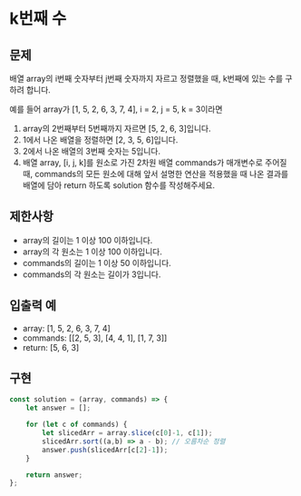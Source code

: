 # k번째 수

## 문제

배열 array의 i번째 숫자부터 j번째 숫자까지 자르고 정렬했을 때, k번째에 있는 수를 구하려 합니다.

예를 들어 array가 \[1, 5, 2, 6, 3, 7, 4\], i = 2, j = 5, k = 3이라면

1.  array의 2번째부터 5번째까지 자르면 \[5, 2, 6, 3\]입니다.
2.  1에서 나온 배열을 정렬하면 \[2, 3, 5, 6\]입니다.
3.  2에서 나온 배열의 3번째 숫자는 5입니다.
4.  배열 array, \[i, j, k\]를 원소로 가진 2차원 배열 commands가 매개변수로 주어질 때, commands의 모든 원소에 대해 앞서 설명한 연산을 적용했을 때 나온 결과를 배열에 담아 return 하도록 solution 함수를 작성해주세요.

## 제한사항

-   array의 길이는 1 이상 100 이하입니다.
-   array의 각 원소는 1 이상 100 이하입니다.
-   commands의 길이는 1 이상 50 이하입니다.
-   commands의 각 원소는 길이가 3입니다.

## 입출력 예

-   array: \[1, 5, 2, 6, 3, 7, 4\]
-   commands: \[\[2, 5, 3\], \[4, 4, 1\], \[1, 7, 3\]\]
-   return: \[5, 6, 3\]

## 구현

```js
const solution = (array, commands) => {
    let answer = [];

    for (let c of commands) {
        let slicedArr = array.slice(c[0]-1, c[1]);
        slicedArr.sort((a,b) => a - b); // 오름차순 정렬
        answer.push(slicedArr[c[2]-1]);
    }

    return answer;
};
```